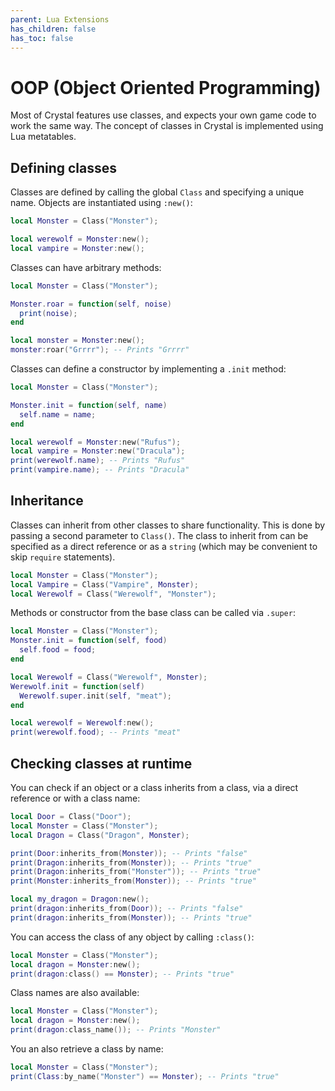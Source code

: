 ```yaml
---
parent: Lua Extensions
has_children: false
has_toc: false
---
```


# OOP (Object Oriented Programming)

Most of Crystal features use classes, and expects your own game code to work the same way. The concept of classes in Crystal is implemented using Lua metatables.

## Defining classes

Classes are defined by calling the global `Class` and specifying a unique name. Objects are instantiated using `:new()`:

```lua
local Monster = Class("Monster");

local werewolf = Monster:new();
local vampire = Monster:new();
```

Classes can have arbitrary methods:

```lua
local Monster = Class("Monster");

Monster.roar = function(self, noise)
  print(noise);
end

local monster = Monster:new();
monster:roar("Grrrr"); -- Prints "Grrrr"
```

Classes can define a constructor by implementing a `.init` method:

```lua
local Monster = Class("Monster");

Monster.init = function(self, name)
  self.name = name;
end

local werewolf = Monster:new("Rufus");
local vampire = Monster:new("Dracula");
print(werewolf.name); -- Prints "Rufus"
print(vampire.name); -- Prints "Dracula"
```

## Inheritance

Classes can inherit from other classes to share functionality. This is done by passing a second parameter to `Class()`. The class to inherit from can be specified as a direct reference or as a `string` (which may be convenient to skip `require` statements).

```lua
local Monster = Class("Monster");
local Vampire = Class("Vampire", Monster);
local Werewolf = Class("Werewolf", "Monster");
```

Methods or constructor from the base class can be called via `.super`:

```lua
local Monster = Class("Monster");
Monster.init = function(self, food)
  self.food = food;
end

local Werewolf = Class("Werewolf", Monster);
Werewolf.init = function(self)
  Werewolf.super.init(self, "meat");
end

local werewolf = Werewolf:new();
print(werewolf.food); -- Prints "meat"
```

## Checking classes at runtime

You can check if an object or a class inherits from a class, via a direct reference or with a class name:

```lua
local Door = Class("Door");
local Monster = Class("Monster");
local Dragon = Class("Dragon", Monster);

print(Door:inherits_from(Monster)); -- Prints "false"
print(Dragon:inherits_from(Monster)); -- Prints "true"
print(Dragon:inherits_from("Monster")); -- Prints "true"
print(Monster:inherits_from(Monster)); -- Prints "true"

local my_dragon = Dragon:new();
print(dragon:inherits_from(Door)); -- Prints "false"
print(dragon:inherits_from(Monster)); -- Prints "true"
```

You can access the class of any object by calling `:class()`:

```lua
local Monster = Class("Monster");
local dragon = Monster:new();
print(dragon:class() == Monster); -- Prints "true"
```

Class names are also available:

```lua
local Monster = Class("Monster");
local dragon = Monster:new();
print(dragon:class_name()); -- Prints "Monster"
```

You an also retrieve a class by name:

```lua
local Monster = Class("Monster");
print(Class:by_name("Monster") == Monster); -- Prints "true"
```
